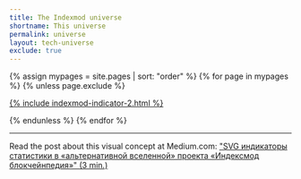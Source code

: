 ```yaml
---
title: The Indexmod universe
shortname: This universe
permalink: universe
layout: tech-universe
exclude: true
---
```


<wrap>

{% assign mypages = site.pages | sort: "order" %} {% for page in mypages %}
{% unless page.exclude %}

<a href="{{ page.permalink | absolute_url }}">{% include indexmod-indicator-2.html %}</a>

{% endunless %}
{% endfor %}

</wrap>

<hr>

Read the post about this visual concept at Medium.com: ["SVG индикаторы статистики в «альтернативной вселенной» проекта «Индексмод блокчейнпедия»" (3 min.)](https://medium.com/@andreideinichenko/svg-индикаторы-статистики-в-альтернативной-вселенной-проекта-индексмод-блокчейнпедия-325dc5cf3c1b)
